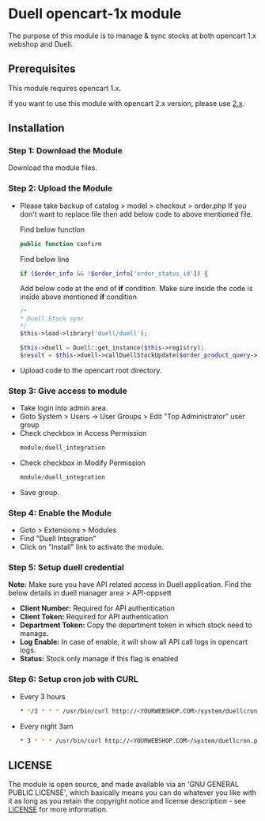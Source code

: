 Duell opencart-1x module
=====================

The purpose of this module is to manage & sync stocks at both opencart 1.x webshop and Duell. 

Prerequisites
-------------

This module requires opencart 1.x.

If you want to use this module with opencart 2.x version, please use [2.x](https://github.com/Kasseservice/opencart-2x).


Installation
------------

### Step 1: Download the Module

Download the module files.

### Step 2: Upload the Module

* Please take backup of catalog > model > checkout > order.php 
  If you don't want to replace file then add below code to above mentioned file.
  
  Find below function 
  ```php
  public function confirm
  ```
  
  Find below line 
  ```php
  if ($order_info && !$order_info['order_status_id']) {
  ```
  
  Add below code at the end of **if** condition. Make sure inside the code is inside above mentioned **if** condition
  ```php
  /*
  * Duell Stock sync
  */
  $this->load->library('duell/duell');

  $this->duell = Duell::get_instance($this->registry);
  $result = $this->duell->callDuellStockUpdate($order_product_query->rows);
  ```
  
* Upload code to the opencart root directory.


### Step 3: Give access to module

* Take login into admin area. 
* Goto System > Users -> User Groups > Edit "Top Administrator" user group
* Check checkbox in Access Permission
  ```php
  module/duell_integration
  ```
* Check checkbox in Modify Permission
  ```php
  module/duell_integration  
  ```
* Save group.

### Step 4: Enable the Module

* Goto > Extensions > Modules
* Find "Duell Integration" 
* Click on "Install" link to activate the module.

### Step 5: Setup duell credential

**Note:** Make sure you have API related access in Duell application. Find the below details in duell manager area > API-oppsett 

* **Client Number:** Required for API authentication
* **Client Token:** Required for API authentication
* **Department Token:** Copy the department token in which stock need to manage.
* **Log Enable:** In case of enable, it will show all API call logs in opencart logs.
* **Status:** Stock only manage if this flag is enabled

### Step 6: Setup cron job with CURL

* Every 3 hours

  ```bash
  * */3 * * * /usr/bin/curl http://<YOURWEBSHOP.COM>/system/duellcron.php >/dev/null 2>&1
  ```
* Every night 3am

  ```bash
  * 3 * * * /usr/bin/curl http://<YOURWEBSHOP.COM>/system/duellcron.php >/dev/null 2>&1
  ```
 
LICENSE
-------

The module is open source, and made available via an 'GNU GENERAL PUBLIC LICENSE', which basically means you can do whatever you like with it as long as you retain the copyright notice and license description - see [LICENSE](../master/LICENSE) for more information.

